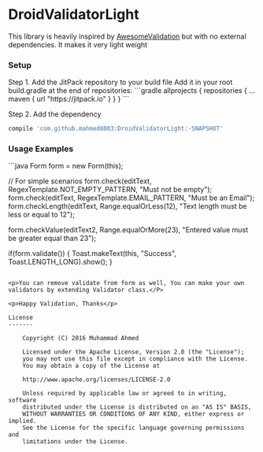 <h1>DroidValidatorLight</h1>

<p>This library is heavily inspired by <a href="https://github.com/thyrlian/AwesomeValidation">AwesomeValidation</a> but with no external dependencies. It makes it very light weight</p>

<h3>Setup</h3>
Step 1. Add the JitPack repository to your build file
Add it in your root build.gradle at the end of repositories:
```gradle
allprojects {
		repositories {
			...
			maven { url "https://jitpack.io" }
		}
	}
```

Step 2. Add the dependency
```gradle
compile 'com.github.mahmed8003:DroidValidatorLight:-SNAPSHOT'
```


<h3>Usage Examples</h3>
```java
Form form = new Form(this);

// For simple scenarios
form.check(editText, RegexTemplate.NOT_EMPTY_PATTERN, "Must not be empty");
form.check(editText, RegexTemplate.EMAIL_PATTERN, "Must be an Email");
form.checkLength(editText, Range.equalOrLess(12), "Text length must be less or equal to 12");

form.checkValue(editText2, Range.equalOrMore(23), "Entered value must be greater equal than 23");

if(form.validate()) {
    Toast.makeText(this, "Success", Toast.LENGTH_LONG).show();
}

```

<p>You can remove validate from form as well, You can make your own validators by extending Validator class.</P>

<p>Happy Validation, Thanks</p>

License
-------

    Copyright (C) 2016 Muhammad Ahmed

    Licensed under the Apache License, Version 2.0 (the "License");
    you may not use this file except in compliance with the License.
    You may obtain a copy of the License at

    http://www.apache.org/licenses/LICENSE-2.0

    Unless required by applicable law or agreed to in writing, software
    distributed under the License is distributed on an "AS IS" BASIS,
    WITHOUT WARRANTIES OR CONDITIONS OF ANY KIND, either express or implied.
    See the License for the specific language governing permissions and
    limitations under the License.